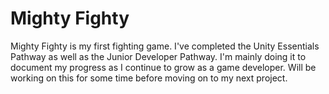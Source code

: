 # Mighty Fighty

Mighty Fighty is my first fighting game. I've completed the Unity Essentials Pathway as well as the Junior Developer Pathway. I'm mainly doing it to document my progress as I continue to grow as a game developer. Will be working on this for some time before moving on to my next project.
